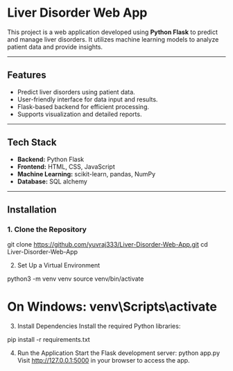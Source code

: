 # Liver Disorder Web App

This project is a web application developed using **Python Flask** to predict and manage liver disorders. It utilizes machine learning models to analyze patient data and provide insights.

---

## Features
- Predict liver disorders using patient data.
- User-friendly interface for data input and results.
- Flask-based backend for efficient processing.
- Supports visualization and detailed reports.

---

## Tech Stack
- **Backend:** Python Flask
- **Frontend:** HTML, CSS, JavaScript
- **Machine Learning:** scikit-learn, pandas, NumPy
- **Database:** SQL alchemy

---

## Installation

### 1. Clone the Repository

git clone https://github.com/yuvraj333/Liver-Disorder-Web-App.git
cd Liver-Disorder-Web-App

2. Set Up a Virtual Environment

python3 -m venv venv
source venv/bin/activate   
# On Windows: venv\Scripts\activate

3. Install Dependencies
Install the required Python libraries:


pip install -r requirements.txt

4. Run the Application
Start the Flask development server:
python app.py
Visit http://127.0.0.1:5000 in your browser to access the app.

